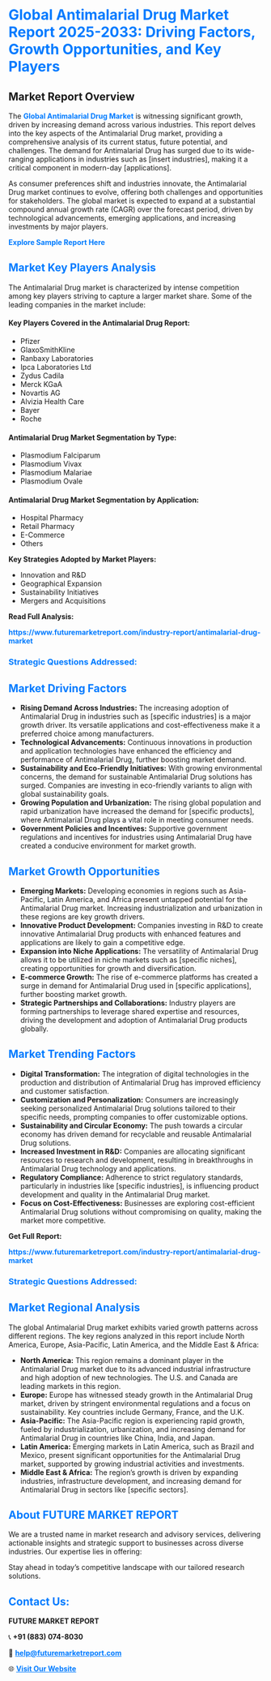 <h1 style="color: #007BFF;">Global Antimalarial Drug Market Report 2025-2033: Driving Factors, Growth Opportunities, and Key Players</h1>

<section id="overview">
<h2>Market Report Overview</h2>
<p>The <a href="https://www.futuremarketreport.com/industry-report/antimalarial-drug-market" style="color: #007BFF; text-decoration: none;"><strong>Global Antimalarial Drug Market</strong></a> is witnessing significant growth, driven by increasing demand across various industries. This report delves into the key aspects of the Antimalarial Drug market, providing a comprehensive analysis of its current status, future potential, and challenges. The demand for Antimalarial Drug has surged due to its wide-ranging applications in industries such as [insert industries], making it a critical component in modern-day [applications].</p>
<p>As consumer preferences shift and industries innovate, the Antimalarial Drug market continues to evolve, offering both challenges and opportunities for stakeholders. The global market is expected to expand at a substantial compound annual growth rate (CAGR) over the forecast period, driven by technological advancements, emerging applications, and increasing investments by major players.</p>
</section>

<section id="overview">
<p><a href="https://www.futuremarketreport.com/request-sample/reportId=98593" style="color: #007BFF; text-decoration: none;"><strong>Explore Sample Report Here</strong></a></p>
</section>

<section id="key-players">
<h2 style="color: #007BFF;">Market Key Players Analysis</h2>
<p>The Antimalarial Drug market is characterized by intense competition among key players striving to capture a larger market share. Some of the leading companies in the market include:</p>
<h4>Key Players Covered in the Antimalarial Drug Report:</h4>
<ul><li>Pfizer</li><li>GlaxoSmithKline</li><li>Ranbaxy Laboratories</li><li>Ipca Laboratories Ltd</li><li>Zydus Cadila</li><li>Merck KGaA</li><li>Novartis AG</li><li>Alvizia Health Care</li><li>Bayer</li><li>Roche</li></ul>
<h4>Antimalarial Drug Market Segmentation by Type:</h4>
<ul><li>Plasmodium Falciparum</li><li>Plasmodium Vivax</li><li>Plasmodium Malariae</li><li>Plasmodium Ovale</li></ul>

<h4>Antimalarial Drug Market Segmentation by Application:</h4>
<ul><li>Hospital Pharmacy</li><li>Retail Pharmacy</li><li>E-Commerce</li><li>Others</li></ul>
<p><strong>Key Strategies Adopted by Market Players:</strong></p>
<ul>
<li>Innovation and R&D</li>
<li>Geographical Expansion</li>
<li>Sustainability Initiatives</li>
<li>Mergers and Acquisitions</li>
</ul>
</section>

<section>
<p><strong>Read Full Analysis: </strong></p><a href="https://www.futuremarketreport.com/industry-report/antimalarial-drug-market" style="color: #007BFF; text-decoration: none;"><strong>https://www.futuremarketreport.com/industry-report/antimalarial-drug-market</strong></a>
<h3 style="color: #007BFF;">Strategic Questions Addressed:</h3>
</section>

<section id="driving-factors">
<h2 style="color: #007BFF;">Market Driving Factors</h2>
<ul>
<li><strong>Rising Demand Across Industries:</strong> The increasing adoption of Antimalarial Drug in industries such as [specific industries] is a major growth driver. Its versatile applications and cost-effectiveness make it a preferred choice among manufacturers.</li>
<li><strong>Technological Advancements:</strong> Continuous innovations in production and application technologies have enhanced the efficiency and performance of Antimalarial Drug, further boosting market demand.</li>
<li><strong>Sustainability and Eco-Friendly Initiatives:</strong> With growing environmental concerns, the demand for sustainable Antimalarial Drug solutions has surged. Companies are investing in eco-friendly variants to align with global sustainability goals.</li>
<li><strong>Growing Population and Urbanization:</strong> The rising global population and rapid urbanization have increased the demand for [specific products], where Antimalarial Drug plays a vital role in meeting consumer needs.</li>
<li><strong>Government Policies and Incentives:</strong> Supportive government regulations and incentives for industries using Antimalarial Drug have created a conducive environment for market growth.</li>
</ul>
</section>

<section id="growth-opportunities">
<h2 style="color: #007BFF;">Market Growth Opportunities</h2>
<ul>
<li><strong>Emerging Markets:</strong> Developing economies in regions such as Asia-Pacific, Latin America, and Africa present untapped potential for the Antimalarial Drug market. Increasing industrialization and urbanization in these regions are key growth drivers.</li>
<li><strong>Innovative Product Development:</strong> Companies investing in R&D to create innovative Antimalarial Drug products with enhanced features and applications are likely to gain a competitive edge.</li>
<li><strong>Expansion into Niche Applications:</strong> The versatility of Antimalarial Drug allows it to be utilized in niche markets such as [specific niches], creating opportunities for growth and diversification.</li>
<li><strong>E-commerce Growth:</strong> The rise of e-commerce platforms has created a surge in demand for Antimalarial Drug used in [specific applications], further boosting market growth.</li>
<li><strong>Strategic Partnerships and Collaborations:</strong> Industry players are forming partnerships to leverage shared expertise and resources, driving the development and adoption of Antimalarial Drug products globally.</li>
</ul>
</section>

<section id="trending-factors">
<h2 style="color: #007BFF;">Market Trending Factors</h2>
<ul>
<li><strong>Digital Transformation:</strong> The integration of digital technologies in the production and distribution of Antimalarial Drug has improved efficiency and customer satisfaction.</li>
<li><strong>Customization and Personalization:</strong> Consumers are increasingly seeking personalized Antimalarial Drug solutions tailored to their specific needs, prompting companies to offer customizable options.</li>
<li><strong>Sustainability and Circular Economy:</strong> The push towards a circular economy has driven demand for recyclable and reusable Antimalarial Drug solutions.</li>
<li><strong>Increased Investment in R&D:</strong> Companies are allocating significant resources to research and development, resulting in breakthroughs in Antimalarial Drug technology and applications.</li>
<li><strong>Regulatory Compliance:</strong> Adherence to strict regulatory standards, particularly in industries like [specific industries], is influencing product development and quality in the Antimalarial Drug market.</li>
<li><strong>Focus on Cost-Effectiveness:</strong> Businesses are exploring cost-efficient Antimalarial Drug solutions without compromising on quality, making the market more competitive.</li>
</ul>
</section>

<section>
<p><strong>Get Full Report: </strong></p><a href="https://www.futuremarketreport.com/industry-report/antimalarial-drug-market" style="color: #007BFF; text-decoration: none;"><strong>https://www.futuremarketreport.com/industry-report/antimalarial-drug-market</strong></a>
<h3 style="color: #007BFF;">Strategic Questions Addressed:</h3>
</section>


<section id="regional-analysis">
<h2 style="color: #007BFF;">Market Regional Analysis</h2>
<p>The global Antimalarial Drug market exhibits varied growth patterns across different regions. The key regions analyzed in this report include North America, Europe, Asia-Pacific, Latin America, and the Middle East & Africa:</p>
<ul>
<li><strong>North America:</strong> This region remains a dominant player in the Antimalarial Drug market due to its advanced industrial infrastructure and high adoption of new technologies. The U.S. and Canada are leading markets in this region.</li>
<li><strong>Europe:</strong> Europe has witnessed steady growth in the Antimalarial Drug market, driven by stringent environmental regulations and a focus on sustainability. Key countries include Germany, France, and the U.K.</li>
<li><strong>Asia-Pacific:</strong> The Asia-Pacific region is experiencing rapid growth, fueled by industrialization, urbanization, and increasing demand for Antimalarial Drug in countries like China, India, and Japan.</li>
<li><strong>Latin America:</strong> Emerging markets in Latin America, such as Brazil and Mexico, present significant opportunities for the Antimalarial Drug market, supported by growing industrial activities and investments.</li>
<li><strong>Middle East & Africa:</strong> The region’s growth is driven by expanding industries, infrastructure development, and increasing demand for Antimalarial Drug in sectors like [specific sectors].</li>
</ul>
</section>

<footer>
<h2 style="color: #007BFF;">About FUTURE MARKET REPORT</h2>
<p>We are a trusted name in market research and advisory services, delivering actionable insights and strategic support to businesses across diverse industries. Our expertise lies in offering:</p>

<p>Stay ahead in today’s competitive landscape with our tailored research solutions.</p>

<h2 style="color: #007BFF;">Contact Us:</h2>
<p><strong>FUTURE MARKET REPORT</strong></p>
<p>📞 <strong>+91 (883) 074-8030</strong></p>
<p>📧 <strong><a href="mailto:help@futuremarketreport.com" style="color: #007BFF;">help@futuremarketreport.com</a></strong></p>
<p>🌐 <strong><a href="https://www.futuremarketreport.com/" style="color: #007BFF;">Visit Our Website</a></strong></p>
</footer>